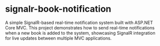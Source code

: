 # signalr-book-notification
A simple SignalR-based real-time notification system built with ASP.NET Core MVC. This project demonstrates how to send real-time notifications when a new book is added to the system, showcasing SignalR integration for live updates between multiple MVC applications.
